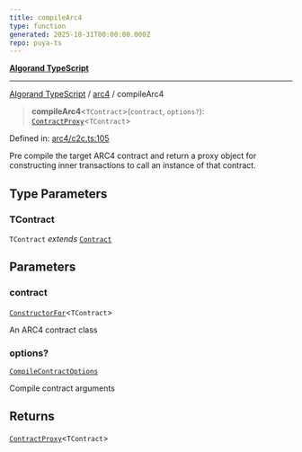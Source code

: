 ```yaml
---
title: compileArc4
type: function
generated: 2025-10-31T00:00:00.000Z
repo: puya-ts
---
```


[**Algorand TypeScript**](docs/_md/README)

---

[Algorand TypeScript](docs/_md/modules) / [arc4](/reference/algorand-typescript/api/arc4/readme/) / compileArc4

> **compileArc4**\<`TContract`\>(`contract`, `options?`): [`ContractProxy`](/reference/algorand-typescript/api/arc4/type-aliases/contractproxy/)\<`TContract`\>

Defined in: [arc4/c2c.ts:105](https://github.com/algorandfoundation/puya-ts/blob/main/packages/algo-ts/src/arc4/c2c.ts#L105)

Pre compile the target ARC4 contract and return a proxy object for constructing inner transactions to call an instance of that contract.

## Type Parameters

### TContract

`TContract` _extends_ [`Contract`](/reference/algorand-typescript/api/arc4/classes/contract/)

## Parameters

### contract

[`ConstructorFor`](/reference/algorand-typescript/api/index/-internal-/type-aliases/constructorfor/)\<`TContract`\>

An ARC4 contract class

### options?

[`CompileContractOptions`](/reference/algorand-typescript/api/index/type-aliases/compilecontractoptions/)

Compile contract arguments

## Returns

[`ContractProxy`](/reference/algorand-typescript/api/arc4/type-aliases/contractproxy/)\<`TContract`\>
